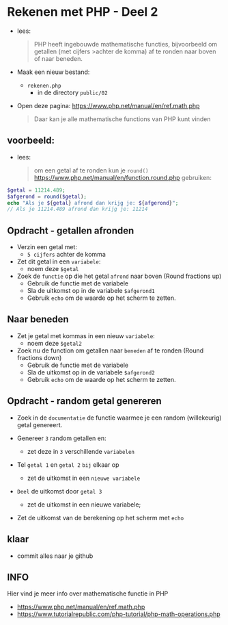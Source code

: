 # Rekenen met PHP - Deel 2

- lees:
    >PHP heeft ingebouwde mathematische functies, bijvoorbeeld om getallen (met cijfers >achter de komma) af te ronden naar boven of naar beneden.

- Maak een nieuw bestand:  
    - `rekenen.php`
        - in de directory `public/02`
- Open deze pagina: https://www.php.net/manual/en/ref.math.php 
    > Daar kan je alle mathematische functions van PHP kunt vinden

## voorbeeld:

- lees:
    > om een getal af te ronden kun je `round()` https://www.php.net/manual/en/function.round.php gebruiken:

```php
$getal = 11214.489;
$afgerond = round($getal);
echo "Als je ${getal} afrond dan krijg je: ${afgerond}";
// Als je 11214.489 afrond dan krijg je: 11214
```

## Opdracht - getallen afronden


- Verzin een getal met:
    - `5 cijfers` achter de komma
- Zet dit getal in een `variabele`:
    - noem deze `$getal`
- Zoek de `functie` op die het getal `afrond` naar boven (Round fractions up)
    - Gebruik de functie met de variabele
    - Sla de uitkomst op in de variabele `$afgerond1`
    - Gebruik `echo` om de waarde op het scherm te zetten. 

## Naar beneden
- Zet je getal met kommas in een  nieuw `variabele`:
    - noem deze `$getal2`
- Zoek nu de function om getallen naar `beneden` af te ronden (Round fractions down)
    - Gebruik de functie met de variabele
    - Sla de uitkomst op in de variabele `$afgerond2`
    - Gebruik `echo` om de waarde op het scherm te zetten. 


## Opdracht - random getal genereren

- Zoek in de `documentatie` de functie waarmee je een random (willekeurig) getal genereert.

- Genereer `3` random getallen en:
    - zet deze in `3` verschillende `variabelen`
- Tel `getal 1` en `getal 2` `bij` elkaar op
    - zet de uitkomst in een `nieuwe variabele`
- `Deel` de uitkomst door `getal 3`
    - zet de uitkomst in een nieuwe variabele;
- Zet de uitkomst van de berekening op het scherm met `echo`


## klaar
- commit alles naar je github

## INFO

Hier vind je meer info over mathematische functie in PHP

- https://www.php.net/manual/en/ref.math.php
- https://www.tutorialrepublic.com/php-tutorial/php-math-operations.php
